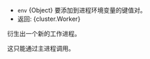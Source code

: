 <!-- YAML
added: v0.6.0
-->

* `env` {Object} 要添加到进程环境变量的键值对。
* 返回: {cluster.Worker}

衍生出一个新的工作进程。

这只能通过主进程调用。

